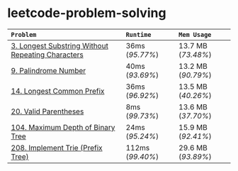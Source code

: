 # leetcode-problem-solving

| **`Problem`** | **`Runtime`** | **`Mem Usage`** |
| :------------- | :------------- | :-----|
| [3. Longest Substring Without Repeating Characters](https://leetcode.com/problems/longest-substring-without-repeating-characters/) | 36ms (*95.77%*) | 13.7 MB (*73.48%*) |
| [9. Palindrome Number](https://leetcode.com/problems/palindrome-number/) | 40ms (*93.69%*) | 13.2 MB (*90.79%*) |
| [14. Longest Common Prefix](https://leetcode.com/problems/longest-common-prefix/) | 36ms (*96.92%*) | 13.5 MB (*40.26%*) |
| [20. Valid Parentheses](https://leetcode.com/problems/valid-parentheses/) | 8ms (*99.73%*) | 13.6 MB (*37.70%*) |
| [104. Maximum Depth of Binary Tree](https://leetcode.com/problems/maximum-depth-of-binary-tree/) | 24ms (*95.24%*) | 15.9 MB (*92.41%*) |
| [208. Implement Trie (Prefix Tree)](https://leetcode.com/problems/implement-trie-prefix-tree/) | 112ms (*99.40%*) | 29.6 MB (*93.89%*) |

